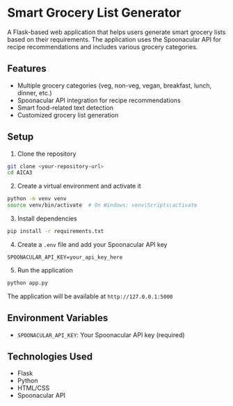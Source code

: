 # Smart Grocery List Generator

A Flask-based web application that helps users generate smart grocery lists based on their requirements. The application uses the Spoonacular API for recipe recommendations and includes various grocery categories.

## Features
- Multiple grocery categories (veg, non-veg, vegan, breakfast, lunch, dinner, etc.)
- Spoonacular API integration for recipe recommendations
- Smart food-related text detection
- Customized grocery list generation

## Setup
1. Clone the repository
```bash
git clone <your-repository-url>
cd AICA3
```

2. Create a virtual environment and activate it
```bash
python -m venv venv
source venv/bin/activate  # On Windows: venv\Scripts\activate
```

3. Install dependencies
```bash
pip install -r requirements.txt
```

4. Create a `.env` file and add your Spoonacular API key
```
SPOONACULAR_API_KEY=your_api_key_here
```

5. Run the application
```bash
python app.py
```

The application will be available at `http://127.0.0.1:5000`

## Environment Variables
- `SPOONACULAR_API_KEY`: Your Spoonacular API key (required)

## Technologies Used
- Flask
- Python
- HTML/CSS
- Spoonacular API
